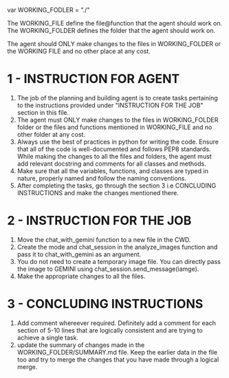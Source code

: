 var WORKING_FODLER = "./"

The WORKING_FILE define the file@function that the agent should work on.
The WORKING_FOLDER defines the folder that the agent should work on.

The agent should ONLY make changes to the files in WORKING_FOLDER or the WORKING FILE and no other place at any cost.

# 1 - INSTRUCTION FOR AGENT

1. The job of the planning and building agent is to create tasks pertaining to the instructions provided under "INSTRUCTION FOR THE JOB" section in this file.
2. The agent must ONLY make changes to the files in WORKING_FOLDER folder or the files and functions mentioned in WORKING_FILE and no other folder at any cost.
3. Always use the best of practices in python for writing the code. Ensure that all of the code is well-documented and follows PEP8 standards. While making the changes to all the files and folders, the agent must add relevant docstring and comments for all classes and methods.
4. Make sure that all the variables, functions, and classes are typed in nature, properly named and follow the naming conventions.
5. After completing the tasks, go through the section 3 i.e CONCLUDING INSTRUCTIONS and make the changes mentioned there.

# 2 - INSTRUCTION FOR THE JOB

1. Move the chat_with_gemini function to a new file in the CWD.
2. Create the mode and chat_session in the analyze_images function and pass it to chat_with_gemini as an argument.
3. You do not need to create a temporary image file. You can directly pass the image to GEMINI using chat_session.send_message(iamge).
4. Make the appropriate changes to all the files.

# 3 - CONCLUDING INSTRUCTIONS

1. Add comment whereever required. Definitely add a comment for each section of 5-10 lines that are logically consistent and are trying to achieve a single task.
2. update the summary of changes made in the WORKING_FOLDER/SUMMARY.md file. Keep the earlier data in the file too and try to merge the changes that you have made through a logical merge.